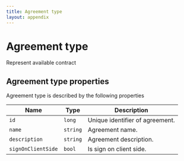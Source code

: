 ```yaml
---
title: Agreement type
layout: appendix
---
```


#  Agreement type

Represent available contract


## Agreement type properties

Agreement type is described by the following properties


Name            	 | Type      | Description
-----|---------------|----------------------
`id`            	 |`long`     | Unique identifier of agreement.
`name`      		 |`string`   | Agreement name.
`description`   	 |`string`   | Agreement description.
`signOnClientSide`   |`bool`     | Is sign on client side.



